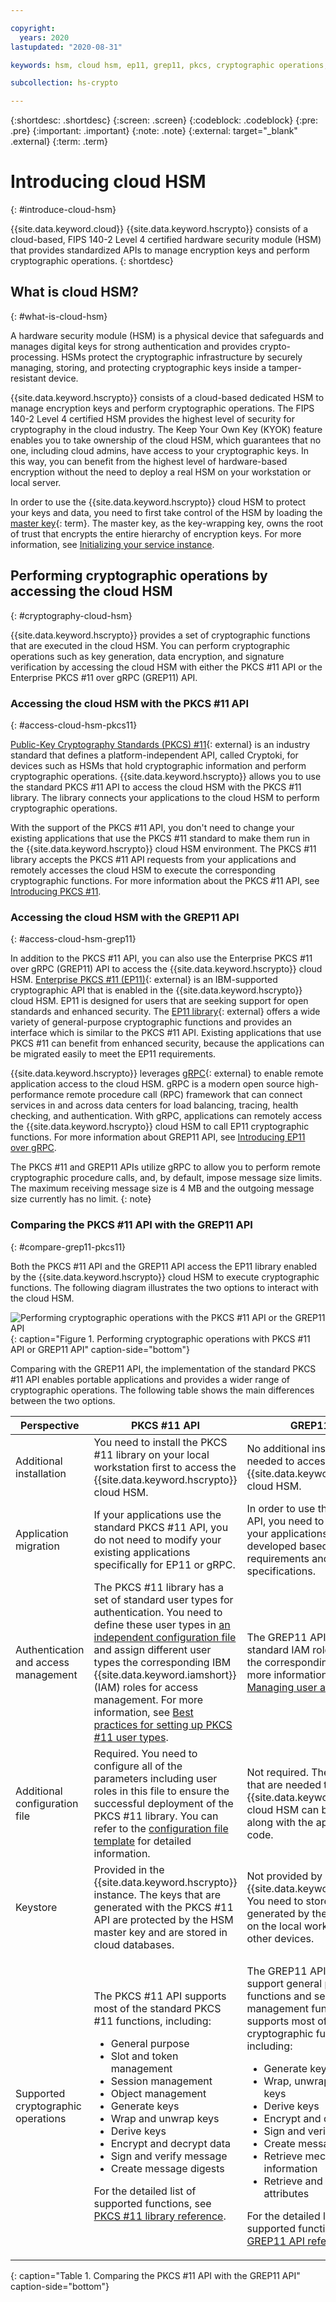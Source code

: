 ```yaml
---

copyright:
  years: 2020
lastupdated: "2020-08-31"

keywords: hsm, cloud hsm, ep11, grep11, pkcs, cryptographic operations, cryptographic functions

subcollection: hs-crypto

---
```



{:shortdesc: .shortdesc}
{:screen: .screen}
{:codeblock: .codeblock}
{:pre: .pre}
{:important: .important}
{:note: .note}
{:external: target="_blank" .external}
{:term: .term}

# Introducing cloud HSM
{: #introduce-cloud-hsm}

{{site.data.keyword.cloud}} {{site.data.keyword.hscrypto}} consists of a cloud-based, FIPS 140-2 Level 4 certified hardware security module (HSM) that provides standardized APIs to manage encryption keys and perform cryptographic operations.
{: shortdesc}

## What is cloud HSM?
{: #what-is-cloud-hsm}

A hardware security module (HSM) is a physical device that safeguards and manages digital keys for strong authentication and provides crypto-processing. HSMs protect the cryptographic infrastructure by securely managing, storing, and protecting cryptographic keys inside a tamper-resistant device.

{{site.data.keyword.hscrypto}} consists of a cloud-based dedicated HSM to manage encryption keys and perform cryptographic operations. The FIPS 140-2 Level 4 certified HSM provides the highest level of security for cryptography in the cloud industry. The Keep Your Own Key (KYOK) feature enables you to take ownership of the cloud HSM, which guarantees that no one, including cloud admins, have access to your cryptographic keys. In this way, you can benefit from the highest level of hardware-based encryption without the need to deploy a real HSM on your workstation or local server.

In order to use the {{site.data.keyword.hscrypto}} cloud HSM to protect your keys and data, you need to first take control of the HSM by loading the [master key](#x2908413){: term}. The master key, as the key-wrapping key, owns the root of trust that encrypts the entire hierarchy of encryption keys. For more information, see [Initializing your service instance](/docs/hs-crypto?topic=hs-crypto-introduce-service).

## Performing cryptographic operations by accessing the cloud HSM
{: #cryptography-cloud-hsm}

{{site.data.keyword.hscrypto}} provides a set of cryptographic functions that are executed in the cloud HSM. You can perform cryptographic operations such as key generation, data encryption, and signature verification by accessing the cloud HSM with either the PKCS #11 API or the Enterprise PKCS #11 over gRPC (GREP11) API.

### Accessing the cloud HSM with the PKCS #11 API
{: #access-cloud-hsm-pkcs11}

[Public-Key Cryptography Standards (PKCS) #11](http://docs.oasis-open.org/pkcs11/pkcs11-base/v2.40/os/pkcs11-base-v2.40-os.html){: external} is an industry standard that defines a platform-independent API, called Cryptoki, for devices such as HSMs that hold cryptographic information and perform cryptographic operations. {{site.data.keyword.hscrypto}} allows you to use the standard PKCS #11 API to access the cloud HSM with the PKCS #11 library. The library connects your applications to the cloud HSM to perform cryptographic operations.

With the support of the PKCS #11 API, you don't need to change your existing applications that use the PKCS #11 standard to make them run in the {{site.data.keyword.hscrypto}} cloud HSM environment. The PKCS #11 library accepts the PKCS #11 API requests from your applications and remotely accesses the cloud HSM to execute the corresponding cryptographic functions. For more information about the PKCS #11 API, see [Introducing PKCS #11](/docs/hs-crypto?topic=hs-crypto-pkcs11-intro).

### Accessing the cloud HSM with the GREP11 API
{: #access-cloud-hsm-grep11}

In addition to the PKCS #11 API, you can also use the Enterprise PKCS #11 over gRPC (GREP11) API to access the {{site.data.keyword.hscrypto}} cloud HSM. [Enterprise PKCS #11 (EP11)](https://www.ibm.com/security/cryptocards/pciecc4/ep11){: external} is an IBM-supported cryptographic API that is enabled in the {{site.data.keyword.hscrypto}} cloud HSM. EP11 is designed for users that are seeking support for open standards and enhanced security. The [EP11 library](http://public.dhe.ibm.com/security/cryptocards/pciecc4/EP11/docs/ep11-structure.pdf){: external} offers a wide variety of general-purpose cryptographic functions and provides an interface which is similar to the PKCS #11 API. Existing applications that use PKCS #11 can benefit from enhanced security, because the applications can be migrated easily to meet the EP11 requirements.

{{site.data.keyword.hscrypto}} leverages [gRPC](https://grpc.io/){: external} to enable remote application access to the cloud HSM. gRPC is a modern open source high-performance remote procedure call (RPC) framework that can connect services in and across data centers for load balancing, tracing, health checking, and authentication. With gRPC, applications can remotely access the {{site.data.keyword.hscrypto}} cloud HSM to call EP11 cryptographic functions. For more information about GREP11 API, see [Introducing EP11 over gRPC](/docs/hs-crypto?topic=hs-crypto-grep11_intro).

The PKCS #11 and GREP11 APIs utilize gRPC to allow you to perform remote cryptographic procedure calls, and, by default, impose message size limits. The maximum receiving message size is 4 MB and the outgoing message size currently has no limit.
{: note}

### Comparing the PKCS #11 API with the GREP11 API
{: #compare-grep11-pkcs11}

Both the PKCS #11 API and the GREP11 API access the EP11 library enabled by the {{site.data.keyword.hscrypto}} cloud HSM to execute cryptographic functions. The following diagram illustrates the two options to interact with the cloud HSM.

![Performing cryptographic operations with the PKCS #11 API or the GREP11 API](/image/pkcs-vs-grep11.svg "Performing cryptographic operations with the PKCS #11 API or the GREP11 API"){: caption="Figure 1. Performing cryptographic operations with PKCS #11 API or GREP11 API" caption-side="bottom"}

Comparing with the GREP11 API, the implementation of the standard PKCS #11 API enables portable applications and provides a wider range of cryptographic operations. The following table shows the main differences between the two options.

| Perspective   |  PKCS #11 API | GREP11 API |
|---------------|--------------|-----------------|
| Additional installation   | You need to install the PKCS #11 library on your local workstation first to access the {{site.data.keyword.hscrypto}} cloud HSM.  | No additional installation is needed to access the {{site.data.keyword.hscrypto}} cloud HSM. |
| Application migration   |  If your applications use the standard PKCS #11 API, you do not need to modify your existing applications specifically for EP11 or gRPC.  | In order to use the GREP11 API, you need to make sure your applications are developed based on the EP11 requirements and gRPC specifications. |
| Authentication and access management  | The PKCS #11 library has a set of standard user types for authentication. You need to define these user types in [an independent configuration file](/docs/hs-crypto?topic=hs-crypto-set-up-pkcs-api#step3-setup-configuration-file) and assign different user types the corresponding IBM {{site.data.keyword.iamshort}} (IAM) roles for access management. For more information, see [Best practices for setting up PKCS #11 user types](/docs/hs-crypto?topic=hs-crypto-best-practice-pkcs11-access). | The GREP11 API uses the standard IAM roles to define the corresponding access. For more information, see [Managing user access](/docs/hs-crypto?topic=hs-crypto-manage-access). |
| Additional configuration file   | Required. You need to configure all of the parameters including user roles in this file to ensure the successful deployment of the PKCS #11 library. You can refer to the [configuration file template](/docs/hs-crypto?topic=hs-crypto-set-up-pkcs-api#step3-setup-configuration-file) for detailed information.  |  Not required. The parameters that are needed to connect the {{site.data.keyword.hscrypto}} cloud HSM can be set up along with the application code. |
| Keystore   | Provided in the {{site.data.keyword.hscrypto}} instance. The keys that are generated with the PKCS #11 API are protected by the HSM master key and are stored in cloud databases.  |  Not provided by {{site.data.keyword.hscrypto}}. You need to store keys generated by the GREP11 API on the local workstation or other devices. |
| Supported cryptographic operations | <p>The PKCS #11 API supports most of the standard PKCS #11 functions, including:</p><ul><li>General purpose</li><li>Slot and token management</li><li>Session management</li><li>Object management</li><li>Generate keys</li><li>Wrap and unwrap keys</li><li>Derive keys</li><li> Encrypt and decrypt data</li><li>Sign and verify message</li><li>Create message digests</li></ul><p>For the detailed list of supported functions, see [PKCS #11 library reference](/docs/hs-crypto?topic=hs-crypto-pkcs11-api-ref).</p> | <p>The GREP11 API does not support general purpose functions and session management functions. It supports most of the EP11 cryptographic functions, including:</p><ul><li>Generate keys</li><li>Wrap, unwrap, and rewrap keys</li><li>Derive keys</li><li> Encrypt and decrypt data</li><li>Sign and verify message</li><li>Create message digests</li><li>Retrieve mechanism information</li><li>Retrieve and set key attributes</li></ul><p>For the detailed list of supported functions, see [GREP11 API reference](/docs/hs-crypto?topic=hs-crypto-grep11-api-ref).</p> |
{: caption="Table 1. Comparing the PKCS #11 API with the GREP11 API" caption-side="bottom"}
